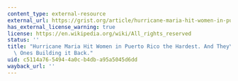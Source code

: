 ```yaml
---
content_type: external-resource
external_url: https://grist.org/article/hurricane-maria-hit-women-in-puerto-rico-the-hardest-and-theyre-the-ones-building-it-back/
has_external_license_warning: true
license: https://en.wikipedia.org/wiki/All_rights_reserved
status: ''
title: "Hurricane Maria Hit Women in Puerto Rico the Hardest. And They\u2019re the\
  \ Ones Building it Back."
uid: c5114a76-5494-4a0c-b4db-a95a5045d6dd
wayback_url: ''
---
```

